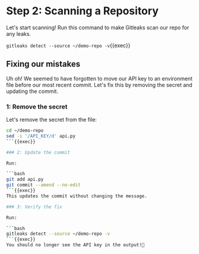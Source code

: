 # Step 2: Scanning a Repository

Let's start scanning! Run this command to make Gitleaks scan our repo for any leaks.

`gitleaks detect --source ~/demo-repo -v`{{exec}}

## Fixing our mistakes

Uh oh! We seemed to have forgotten to move our API key to an environment file before our most recent commit.
Let's fix this by removing the secret and updating the commit.

### 1: Remove the secret

Let's remove the secret from the file:

````bash
cd ~/demo-repo
sed -i '/API_KEY/d' api.py
```{{exec}}

### 2: Update the commit

Run:

```bash
git add api.py
git commit --amend --no-edit
```{{exec}}
This updates the commit without changing the message.

### 3: Verify the fix

Run:

```bash
gitleaks detect --source ~/demo-repo -v
```{{exec}}
You should no longer see the API key in the output!🥳
````
